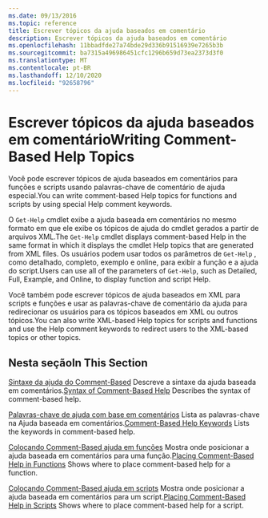 ```yaml
---
ms.date: 09/13/2016
ms.topic: reference
title: Escrever tópicos da ajuda baseados em comentário
description: Escrever tópicos da ajuda baseados em comentário
ms.openlocfilehash: 11bbadfde27a74bde29d336b91516939e7265b3b
ms.sourcegitcommit: ba7315a496986451cfc1296b659d73ea2373d3f0
ms.translationtype: MT
ms.contentlocale: pt-BR
ms.lasthandoff: 12/10/2020
ms.locfileid: "92658796"
---
```

# <a name="writing-comment-based-help-topics"></a><span data-ttu-id="e1702-103">Escrever tópicos da ajuda baseados em comentário</span><span class="sxs-lookup"><span data-stu-id="e1702-103">Writing Comment-Based Help Topics</span></span>

<span data-ttu-id="e1702-104">Você pode escrever tópicos de ajuda baseados em comentários para funções e scripts usando palavras-chave de comentário de ajuda especial.</span><span class="sxs-lookup"><span data-stu-id="e1702-104">You can write comment-based Help topics for functions and scripts by using special Help comment keywords.</span></span>

 <span data-ttu-id="e1702-105">O `Get-Help` cmdlet exibe a ajuda baseada em comentários no mesmo formato em que ele exibe os tópicos de ajuda do cmdlet gerados a partir de arquivos XML.</span><span class="sxs-lookup"><span data-stu-id="e1702-105">The `Get-Help` cmdlet displays comment-based Help in the same format in which it displays the cmdlet Help topics that are generated from XML files.</span></span> <span data-ttu-id="e1702-106">Os usuários podem usar todos os parâmetros de `Get-Help` , como detalhado, completo, exemplo e online, para exibir a função e a ajuda do script.</span><span class="sxs-lookup"><span data-stu-id="e1702-106">Users can use all of the parameters of `Get-Help`, such as Detailed, Full, Example, and Online, to display function and script Help.</span></span>

 <span data-ttu-id="e1702-107">Você também pode escrever tópicos de ajuda baseados em XML para scripts e funções e usar as palavras-chave de comentário da ajuda para redirecionar os usuários para os tópicos baseados em XML ou outros tópicos.</span><span class="sxs-lookup"><span data-stu-id="e1702-107">You can also write XML-based Help topics for scripts and functions and use the Help comment keywords to redirect users to the XML-based topics or other topics.</span></span>

## <a name="in-this-section"></a><span data-ttu-id="e1702-108">Nesta seção</span><span class="sxs-lookup"><span data-stu-id="e1702-108">In This Section</span></span>

 <span data-ttu-id="e1702-109">[Sintaxe da ajuda do Comment-Based](./syntax-of-comment-based-help.md) Descreve a sintaxe da ajuda baseada em comentários.</span><span class="sxs-lookup"><span data-stu-id="e1702-109">[Syntax of Comment-Based Help](./syntax-of-comment-based-help.md) Describes the syntax of comment-based help.</span></span>

 <span data-ttu-id="e1702-110">[Palavras-chave de ajuda com base em comentários](./comment-based-help-keywords.md) Lista as palavras-chave na Ajuda baseada em comentários.</span><span class="sxs-lookup"><span data-stu-id="e1702-110">[Comment-Based Help Keywords](./comment-based-help-keywords.md) Lists the keywords in comment-based help.</span></span>

 <span data-ttu-id="e1702-111">[Colocando Comment-Based ajuda em funções](./placing-comment-based-help-in-functions.md) Mostra onde posicionar a ajuda baseada em comentários para uma função.</span><span class="sxs-lookup"><span data-stu-id="e1702-111">[Placing Comment-Based Help in Functions](./placing-comment-based-help-in-functions.md) Shows where to place comment-based help for a function.</span></span>

 <span data-ttu-id="e1702-112">[Colocando Comment-Based ajuda em scripts](./placing-comment-based-help-in-scripts.md) Mostra onde posicionar a ajuda baseada em comentários para um script.</span><span class="sxs-lookup"><span data-stu-id="e1702-112">[Placing Comment-Based Help in Scripts](./placing-comment-based-help-in-scripts.md) Shows where to place comment-based help for a script.</span></span>
